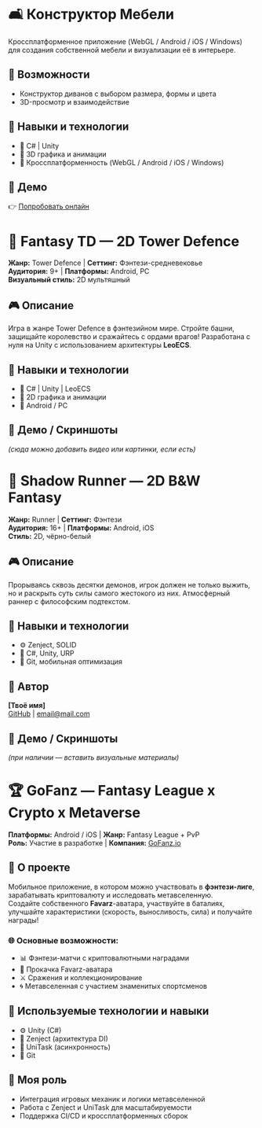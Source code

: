 # 🛋️ Конструктор Мебели

Кроссплатформенное приложение (WebGL / Android / iOS / Windows) для создания собственной мебели и визуализации её в интерьере.

## 🔧 Возможности
- Конструктор диванов с выбором размера, формы и цвета
- 3D-просмотр и взаимодействие

## 🔧 Навыки и технологии

- 🧠 C# | Unity 
- 🎨 3D графика и анимации
- 📱 Кроссплатформенность (WebGL / Android / iOS / Windows)

## 🔗 Демо
👉 [Попробовать онлайн](https://dmitriynr.itch.io/furniture-catalog)

# 🏰 Fantasy TD — 2D Tower Defence

**Жанр:** Tower Defence | **Сеттинг:** Фэнтези-средневековье  
**Аудитория:** 9+ | **Платформы:** Android, PC  
**Визуальный стиль:** 2D мультяшный

## 🎮 Описание

Игра в жанре Tower Defence в фэнтезийном мире. Стройте башни, защищайте королевство и сражайтесь с ордами врагов! Разработана с нуля на Unity с использованием архитектуры **LeoECS**.

## 🔧 Навыки и технологии

- 🧠 C# | Unity | LeoECS
- 🎨 2D графика и анимации
- 📱 Android / PC



## 🎥 Демо / Скриншоты

*(сюда можно добавить видео или картинки, если есть)*

# 🖤 Shadow Runner — 2D B&W Fantasy

**Жанр:** Runner | **Сеттинг:** Фэнтези  
**Аудитория:** 16+ | **Платформы:** Android, iOS  
**Стиль:** 2D, чёрно-белый

## 🎮 Описание

Прорываясь сквозь десятки демонов, игрок должен не только выжить, но и раскрыть суть силы самого жестокого из них. Атмосферный раннер с философским подтекстом.

## 🔧 Навыки и технологии

- ⚙️ Zenject, SOLID
- 🧠 C#, Unity, URP
- 🔧 Git, мобильная оптимизация

## 👤 Автор

**[Твоё имя]**  
[GitHub](https://github.com/твой_ник) | [email@mail.com](mailto:email@mail.com)

## 📸 Демо / Скриншоты

*(при наличии — вставить визуальные материалы)*

# 🏆 GoFanz — Fantasy League x Crypto x Metaverse

**Платформы:** Android / iOS | **Жанр:** Fantasy League + PvP  
**Роль:** Участие в разработке | **Компания:** [GoFanz.io](https://www.linkedin.com/company/gofanz-io/)

## 📱 О проекте

Мобильное приложение, в котором можно участвовать в **фэнтези-лиге**, зарабатывать криптовалюту и исследовать метавселенную.  
Создайте собственного **Favarz**-аватара, участвуйте в баталиях, улучшайте характеристики (скорость, выносливость, сила) и получайте награды!

### 🌐 Основные возможности:
- 📊 Фэнтези-матчи с криптовалютными наградами
- 🧬 Прокачка Favarz-аватара
- ⚔️ Сражения и коллекционирование
- 🌀 Метавселенная с участием знаменитых спортсменов

## 🧰 Используемые технологии и навыки

- ⚙️ Unity (C#)
- 🔗 Zenject (архитектура DI)
- 🧵 UniTask (асинхронность)
- 🔧 Git

## 👤 Моя роль

- Интеграция игровых механик и логики метавселенной
- Работа с Zenject и UniTask для масштабируемости
- Поддержка CI/CD и кроссплатформенных сборок

